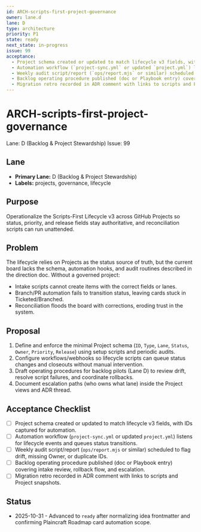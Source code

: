 ```yaml
---
id: ARCH-scripts-first-project-governance
owner: lane.d
lane: D
type: architecture
priority: P1
state: ready
next_state: in-progress
issue: 99
acceptance:
  - Project schema created or updated to match lifecycle v3 fields, with IDs captured for automation.
  - Automation workflow (`project-sync.yml` or updated `project.yml`) listens for lifecycle events and queues status transitions.
  - Weekly audit script/report (`ops/report.mjs` or similar) scheduled to flag drift, missing Owner, or duplicate IDs.
  - Backlog operating procedure published (doc or Playbook entry) covering intake review, rollback flow, and escalation.
  - Migration retro recorded in ADR comment with links to scripts and Project snapshots.
---
```


# ARCH-scripts-first-project-governance

Lane: D (Backlog & Project Stewardship)
Issue: 99

## Lane

- **Primary Lane:** D (Backlog & Project Stewardship)
- **Labels:** projects, governance, lifecycle

## Purpose

Operationalize the Scripts-First Lifecycle v3 across GitHub Projects so status,
priority, and release fields stay authoritative, and reconciliation scripts can
run unattended.

## Problem

The lifecycle relies on Projects as the status source of truth, but the current
board lacks the schema, automation hooks, and audit routines described in the
direction doc. Without a governed project:

- Intake scripts cannot create items with the correct fields or lanes.
- Branch/PR automation fails to transition status, leaving cards stuck in
  Ticketed/Branched.
- Reconciliation floods the board with corrections, eroding trust in the system.

## Proposal

1. Define and enforce the minimal Project schema (`ID`, `Type`, `Lane`,
   `Status`, `Owner`, `Priority`, `Release`) using setup scripts and periodic
   audits.
2. Configure workflows/webhooks so lifecycle scripts can queue status changes
   and closeouts without manual intervention.
3. Draft operating procedures for backlog pilots (Lane D) to review drift,
   resolve script failures, and coordinate rollbacks.
4. Document escalation paths (who owns what lane) inside the Project views and
   ADR thread.

## Acceptance Checklist

- [ ] Project schema created or updated to match lifecycle v3 fields, with IDs
      captured for automation.
- [ ] Automation workflow (`project-sync.yml` or updated `project.yml`) listens
      for lifecycle events and queues status transitions.
- [ ] Weekly audit script/report (`ops/report.mjs` or similar) scheduled to flag
      drift, missing Owner, or duplicate IDs.
- [ ] Backlog operating procedure published (doc or Playbook entry) covering
      intake review, rollback flow, and escalation.
- [ ] Migration retro recorded in ADR comment with links to scripts and Project
      snapshots.

## Status

- 2025-10-31 - Advanced to `ready` after normalizing idea frontmatter and confirming Plaincraft Roadmap card automation scope.
